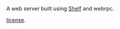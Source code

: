 A web server built using [Shelf](https://pub.dev/packages/shelf) and webrpc.

[license](https://github.com/dart-lang/stagehand/blob/master/LICENSE).
